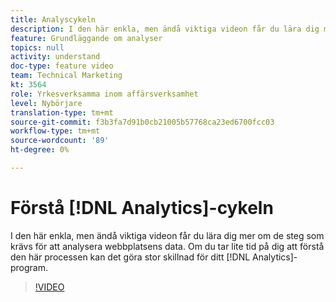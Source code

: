 ```yaml
---
title: Analyscykeln
description: I den här enkla, men ändå viktiga videon får du lära dig mer om de steg som krävs för att analysera webbplatsens data. Om du tar lite tid på dig att förstå den här processen kan det göra stor skillnad i hur bra Analytics-programmet är.
feature: Grundläggande om analyser
topics: null
activity: understand
doc-type: feature video
team: Technical Marketing
kt: 3564
role: Yrkesverksamma inom affärsverksamhet
level: Nybörjare
translation-type: tm+mt
source-git-commit: f3b3fa7d91b0cb21005b57768ca23ed6700fcc03
workflow-type: tm+mt
source-wordcount: '89'
ht-degree: 0%

---
```



# Förstå [!DNL Analytics]-cykeln

I den här enkla, men ändå viktiga videon får du lära dig mer om de steg som krävs för att analysera webbplatsens data. Om du tar lite tid på dig att förstå den här processen kan det göra stor skillnad för ditt [!DNL Analytics]-program.

>[!VIDEO](https://video.tv.adobe.com/v/28950/?quality=12)
